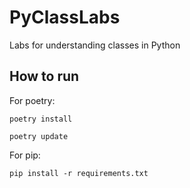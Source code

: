 # PyClassLabs
Labs for understanding classes in Python

## How to run
For poetry:

``poetry install``

``poetry update``

For pip:

``pip install -r requirements.txt``